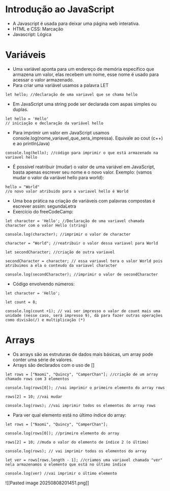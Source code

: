 # Introdução ao JavaScript
- A Javascript é usada para deixar uma página web interativa.
- HTML e CSS: Marcação 
- Javascript: Lógica

# Variáveis

- Uma variável aponta para um endereço de memória específico que armazena um valor, elas recebem um nome, esse nome é usado para acessar o valor armazenado.
- Para criar uma variável usamos a palavra LET
```
let hello; //declaração de uma variavel que se chama hello
```
- Em JavaScript uma string pode ser declarada com aspas simples ou duplas.
```
let hello = 'Hello'
// iniciação e declaração da variável hello
```
- Para imprimir um valor em JavaScript usamos console.log(nome_variavel_que_sera_impressa). Equivale ao cout (c++) e ao println(Java)
```
console.log(hello); //código para imprimir o que está armazenado na variavel hello
```
- É possível reatribuir (mudar) o valor de uma variável em JavaScript, basta apenas escrever seu nome e o novo valor. Exemplo: (vamos mudar o valor da variável hello para world):
```
hello = "World"
//o novo valor atribuido para a variavel hello é World
```
- Uma boa prática na criação de variáveis com palavras compostas é escrever assim: segundaLetra
- Exercício do freeCodeCamp:
```
let character = 'Hello'; //Declaração de uma variavel chamada character com o valor Hello (string)

console.log(character); //imprimir o valor de character

character = "World"; //reatribuir o valor dessa variavel para World

let secondCharacter; //criação de outra variavel

secondCharacter = character; // essa variavel tera o valor World pois atribuimos a ela o conteudo da variavel character

console.log(secondCharacter); //imprimir o valor de secondCharacter
```
- Código envolvendo números: 
```
let character = 'Hello';

let count = 8; 

console.log(count +1); // vai ser impresso o valor de count mais uma unidade (nesse caso, será impresso 9), dá para fazer outras operações como divisão(/) e multiplicação (*)

```


# Arrays
- Os arrays são as estruturas de dados mais básicas, um array pode conter uma série de valores.
- Arrays são declarados com o uso de [\]
```
let rows = ["Naomi", "Quincy", "CamperChan"]; //criação de um array chamado rows com 3 elementos

console.log(rows[0]); //vai imprimir o primeiro elemento do array rows

rows[2] = 10; //vai mudar 

console.log(rows); //vai imprimir todos os elementos do array rows

```

- Para ver qual elemento está no último índice do array:
```
let rows = ["Naomi", "Quincy", "CamperChan"];

console.log(rows[0]); //primeiro elemento do array 

rows[2] = 10; //muda o valor do elemento de índice 2 (o último)

console.log(rows); // vai imprimir todos os elementos do array

let ver = rows[rows.length - 1]; //criamos uma variavel chamada "ver" nela armazenamos o elemento que está no último índice

console.log(ver) //vai imprimir o último elemento

```
![[Pasted image 20250808201451.png]]
